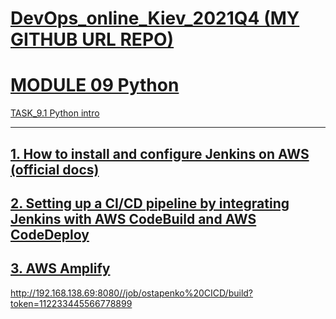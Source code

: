 
[DevOps_online_Kiev_2021Q4 (MY GITHUB URL REPO)](https://github.com/vasilkyiv/DevOps_online_Kiev_2021Q4.git)
=======================================

[MODULE 09 Python](https://github.com/vasilkyiv/DevOps_online_Kiev_2021Q4/tree/main/m9) 
===========================================================================

[TASK_9.1 Python intro](https://github.com/vasilkyiv/DevOps_online_Kiev_2021Q4/tree/main/m9/task9.1) 

***********************************

## [1. How to install and  configure Jenkins on AWS (official docs)](https://www.jenkins.io/doc/tutorials/tutorial-for-installing-jenkins-on-AWS/) 

## [2. Setting up a CI/CD pipeline by integrating Jenkins with AWS CodeBuild and AWS CodeDeploy](https://www.jenkins.io/doc/tutorials/tutorial-for-installing-jenkins-on-AWS/) 

## [3. AWS Amplify](https://docs.aws.amazon.com/amplify/latest/userguide/getting-started.html) 

http://192.168.138.69:8080//job/ostapenko%20CICD/build?token=112233445566778899
